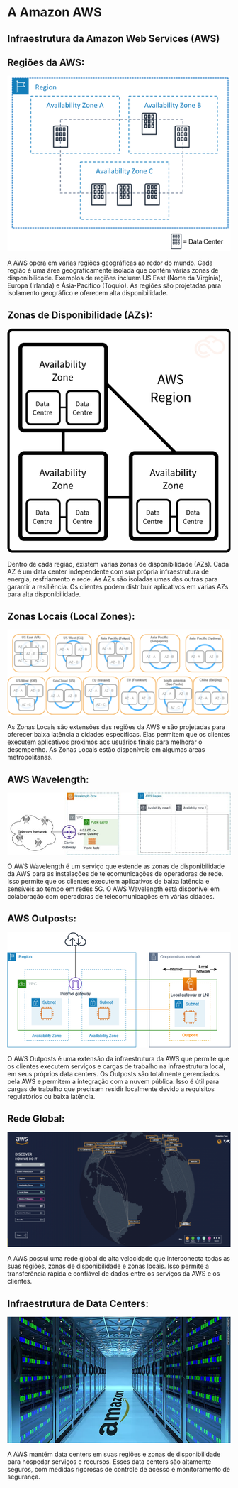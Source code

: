 # A Amazon AWS

## Infraestrutura da Amazon Web Services (AWS)

## Regiões da AWS: 
<img src="../../img/regiao.png">

A AWS opera em várias regiões geográficas ao redor do mundo. Cada região é uma área geograficamente isolada que contém várias zonas de disponibilidade. Exemplos de regiões incluem US East (Norte da Virgínia), Europa (Irlanda) e Ásia-Pacífico (Tóquio). As regiões são projetadas para isolamento geográfico e oferecem alta disponibilidade.

## Zonas de Disponibilidade (AZs):
<img src="../../img/azs.png">

Dentro de cada região, existem várias zonas de disponibilidade (AZs). Cada AZ é um data center independente com sua própria infraestrutura de energia, resfriamento e rede. As AZs são isoladas umas das outras para garantir a resiliência. Os clientes podem distribuir aplicativos em várias AZs para alta disponibilidade.

## Zonas Locais (Local Zones): 
<img src="../../img/local_zones.png">

As Zonas Locais são extensões das regiões da AWS e são projetadas para oferecer baixa latência a cidades específicas. Elas permitem que os clientes executem aplicativos próximos aos usuários finais para melhorar o desempenho. As Zonas Locais estão disponíveis em algumas áreas metropolitanas.

## AWS Wavelength: 
<img src="../../img/wavelength.jpg">

O AWS Wavelength é um serviço que estende as zonas de disponibilidade da AWS para as instalações de telecomunicações de operadoras de rede. Isso permite que os clientes executem aplicativos de baixa latência e sensíveis ao tempo em redes 5G. O AWS Wavelength está disponível em colaboração com operadoras de telecomunicações em várias cidades.

## AWS Outposts: 
<img src="../../img/outpost.png">

O AWS Outposts é uma extensão da infraestrutura da AWS que permite que os clientes executem serviços e cargas de trabalho na infraestrutura local, em seus próprios data centers. Os Outposts são totalmente gerenciados pela AWS e permitem a integração com a nuvem pública. Isso é útil para cargas de trabalho que precisam residir localmente devido a requisitos regulatórios ou baixa latência.

## Rede Global: 
<img src="../../img/rede.png">

A AWS possui uma rede global de alta velocidade que interconecta todas as suas regiões, zonas de disponibilidade e zonas locais. Isso permite a transferência rápida e confiável de dados entre os serviços da AWS e os clientes.

## Infraestrutura de Data Centers: 
<img src="../../img/data_center.webp">

A AWS mantém data centers em suas regiões e zonas de disponibilidade para hospedar serviços e recursos. Esses data centers são altamente seguros, com medidas rigorosas de controle de acesso e monitoramento de segurança.

